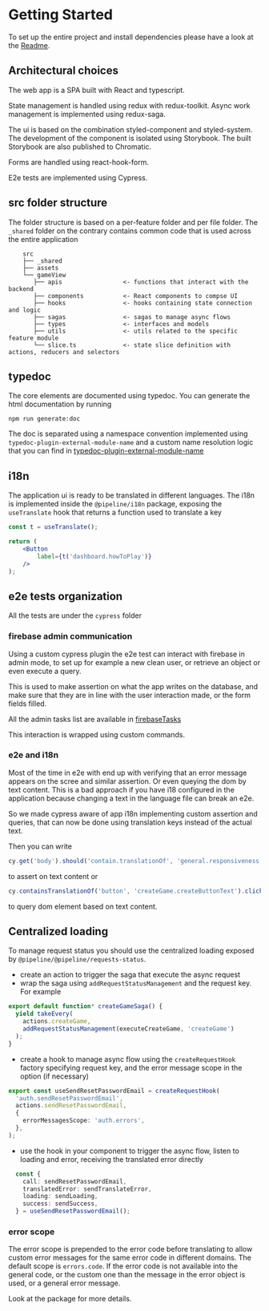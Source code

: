 # Getting Started

To set up the entire project and install dependencies please have a look at the [Readme](../../README.md).

## Architectural choices

The web app is a SPA built with React and typescript.

State management is handled using redux with redux-toolkit. Async work management
is implemented using redux-saga.

The ui is based on the combination styled-component and styled-system.
The development of the component is isolated using Storybook.
The built Storybook are also published to Chromatic.

Forms are handled using react-hook-form.

E2e tests are implemented using Cypress.


## src folder structure
The folder structure is based on a per-feature folder and per file folder.
The `_shared` folder on the contrary contains common code that is used 
across the entire application

```
    src                         
    ├── _shared        
    ├── assets        
    └── gameView
       ├── apis                 <- functions that interact with the backend
       ├── components           <- React components to compse UI
       ├── hooks                <- hooks containing state connection and logic
       ├── sagas                <- sagas to manage async flows
       ├── types                <- interfaces and models
       ├── utils                <- utils related to the specific feature module
       └── slice.ts             <- state slice definition with actions, reducers and selectors
```


## typedoc
The core elements are documented using typedoc. You can generate the html documentation
by running 
```shell
npm run generate:doc
```
The doc is separated using a namespace convention implemented using 
`typedoc-plugin-external-module-name` and a custom name resolution
logic that you can find in [typedoc-plugin-external-module-name](./.typedoc-plugin-external-module-name.js)


## i18n

The application ui is ready to be translated in different languages.
The i18n is implemented inside the `@pipeline/i18n` package, exposing the 
`useTranslate` hook that returns a function used to translate a key
```jsx
const t = useTranslate();

return (
    <Button
        label={t('dashboard.howToPlay')}
    />
);

```

## e2e tests organization

All the tests are under the `cypress` folder

### firebase admin communication
Using a custom cypress plugin the e2e test can interact with firebase in admin mode,
to set up for example a new clean user, or retrieve an object or even execute a query.

This is used to make assertion on what the app writes on the database, and make sure
that they are in line with the user interaction made, or the form fields filled.

All the admin tasks list are available in [firebaseTasks](./cypress/plugins/firebaseTasks.ts)

This interaction is wrapped using custom commands.

### e2e and i18n
Most of the time in e2e with end up with verifying that an error message appears on 
the scree and similar assertion. Or even queying the dom by text content. 
This is a bad approach if you have i18 configured in the application because changing
a text in the language file can break an e2e.

So we made cypress aware of app i18n implementing custom assertion and queries, 
that can now be done using translation keys instead of the actual text.

Then you can write
```typescript
cy.get('body').should('contain.translationOf', 'general.responsiveness.title');
```
to assert on text content or 
```typescript
cy.containsTranslationOf('button', 'createGame.createButtonText').click();
```
to query dom element based on text content.

## Centralized loading

To manage request status you should use the centralized loading exposed by 
`@pipeline/@pipeline/requests-status`.
* create an action to trigger the saga that execute the async request
* wrap the saga using `addRequestStatusManagement` and the request key. For example
```typescript
export default function* createGameSaga() {
  yield takeEvery(
    actions.createGame,
    addRequestStatusManagement(executeCreateGame, 'createGame')
  );
}
```
* create a hook to manage async flow using the `createRequestHook` factory 
specifying request key, and the error message scope in the option (if necessary)
```typescript
export const useSendResetPasswordEmail = createRequestHook(
  'auth.sendResetPasswordEmail',
  actions.sendResetPasswordEmail,
  {
    errorMessagesScope: 'auth.errors',
  },
);
```
* use the hook in your component to trigger the async flow, listen to loading and error,
receiving the translated error directly
```typescript
  const {
    call: sendResetPasswordEmail,
    translatedError: sendTranslateError,
    loading: sendLoading,
    success: sendSuccess,
  } = useSendResetPasswordEmail();
```

### error scope
The error scope is prepended to the error code before translating to allow
custom error messages for the same error code in different domains. The default
scope is `errors.code`. If the error code is not available into the general
code, or the custom one than the message in the error object is used, or a general
error message.

Look at the package for more details.
